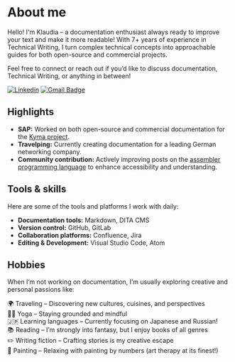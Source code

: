 # About me

Hello! I'm Klaudia – a documentation enthusiast always ready to improve your text and make it more readable! With 7+ years of experience in Technical Writing, I turn complex technical concepts into approachable guides for both open-source and commercial projects. 

Feel free to connect or reach out if you’d like to discuss documentation, Technical Writing, or anything in between!

[![Linkedin](https://img.shields.io/badge/-LinkedIn-blue?style=flat-square&logo=Linkedin&logoColor=white&link=https://www.linkedin.com/in/klaudia-grzondziel-75269a185/)](https://www.linkedin.com/in/klaudia-grzondziel-75269a185/)
[![Gmail Badge](https://img.shields.io/badge/-Gmail-c14438?style=flat-square&logo=Gmail&logoColor=white&link=mailto:klaudia.grzondziel@gmail.com)](mailto:klaudia.grzondziel@gmail.com)

## Highlights

- **SAP:** Worked on both open-source and commercial documentation for the [Kyma project](https://kyma-project.io/#/).
- **Travelping:** Currently creating documentation for a leading German networking company.
- **Community contribution:** Actively improving posts on the [assembler programming language](https://github.com/0xAX/asm) to enhance accessibility and understanding.

## Tools & skills

Here are some of the tools and platforms I work with daily:

- **Documentation tools:** Markdown, DITA CMS
- **Version control:** GitHub, GitLab
- **Collaboration platforms:** Confluence, Jira
- **Editing & Development:** Visual Studio Code, Atom

## Hobbies 

When I’m not working on documentation, I’m usually exploring creative and personal passions like:

🌍 Traveling – Discovering new cultures, cuisines, and perspectives <br>
🧘‍♀️ Yoga – Staying grounded and mindful <br>
🇯🇵 Learning languages – Currently focusing on Japanese and Russian! <br>
📚 Reading – I’m strongly into fantasy, but I enjoy books of all genres <br>
✏️ Writing fiction – Crafting stories is my creative escape <br>
🎨 Painting – Relaxing with painting by numbers (art therapy at its finest!)
